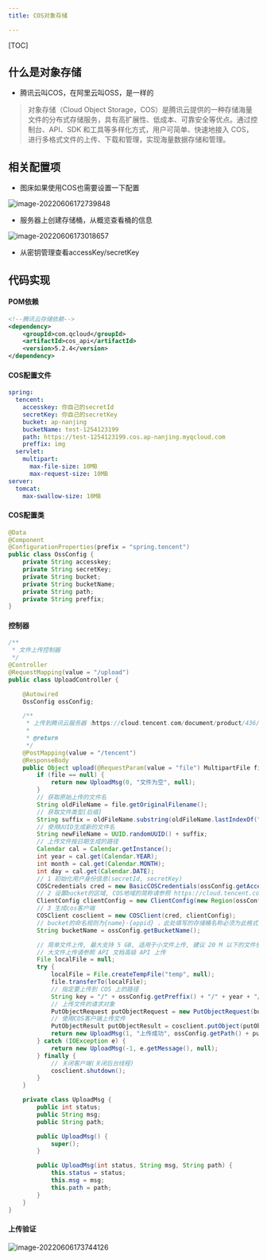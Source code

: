 ```yaml
---
title: COS对象存储

---
```


[TOC]

## 什么是对象存储

- 腾讯云叫COS，在阿里云叫OSS，是一样的

> 对象存储（Cloud Object Storage，COS）是腾讯云提供的一种存储海量文件的分布式存储服务，具有高扩展性、低成本、可靠安全等优点。通过控制台、API、SDK 和工具等多样化方式，用户可简单、快速地接入 COS，进行多格式文件的上传、下载和管理，实现海量数据存储和管理。



## 相关配置项

- 图床如果使用COS也需要设置一下配置

![image-20220606172739848](https://qfedu-1254123199.cos.ap-nanjing.myqcloud.com/img/image-20220606172739848.png)

- 服务器上创建存储桶，从概览查看桶的信息

![image-20220606173018657](https://qfedu-1254123199.cos.ap-nanjing.myqcloud.com/img/image-20220606173018657.png)

- 从密钥管理查看accessKey/secretKey



## 代码实现

#### POM依赖

```  xml
<!--腾讯云存储依赖-->
<dependency>
    <groupId>com.qcloud</groupId>
    <artifactId>cos_api</artifactId>
    <version>5.2.4</version>
</dependency>
```

#### COS配置文件

```  yml
spring:
  tencent:
    accesskey: 你自己的secretId
    secretKey: 你自己的secretKey
    bucket: ap-nanjing
    bucketName: test-1254123199
    path: https://test-1254123199.cos.ap-nanjing.myqcloud.com
    preffix: img
  servlet:
    multipart:
      max-file-size: 10MB
      max-request-size: 10MB
server:
  tomcat:
    max-swallow-size: 10MB
```

#### COS配置类

```  java
@Data
@Component
@ConfigurationProperties(prefix = "spring.tencent")
public class OssConfig {
    private String accesskey;
    private String secretKey;
    private String bucket;
    private String bucketName;
    private String path;
    private String preffix;
}
```

#### 控制器

```  java
/**
 * 文件上传控制器
 */
@Controller
@RequestMapping(value = "/upload")
public class UploadController {

    @Autowired
    OssConfig ossConfig;

    /**
     * 上传到腾讯云服务器（https://cloud.tencent.com/document/product/436/10199）
     *
     * @return
     */
    @PostMapping(value = "/tencent")
    @ResponseBody
    public Object upload(@RequestParam(value = "file") MultipartFile file) {
        if (file == null) {
            return new UploadMsg(0, "文件为空", null);
        }
        // 获取原始上传的文件名
        String oldFileName = file.getOriginalFilename();
        // 获取文件类型[后缀]
        String suffix = oldFileName.substring(oldFileName.lastIndexOf("."));
        // 使用UUID生成新的文件名
        String newFileName = UUID.randomUUID() + suffix;
        // 上传文件按日期生成的路径
        Calendar cal = Calendar.getInstance();
        int year = cal.get(Calendar.YEAR);
        int month = cal.get(Calendar.MONTH);
        int day = cal.get(Calendar.DATE);
        // 1 初始化用户身份信息(secretId, secretKey)
        COSCredentials cred = new BasicCOSCredentials(ossConfig.getAccesskey(), ossConfig.getSecretKey());
        // 2 设置bucket的区域, COS地域的简称请参照 https://cloud.tencent.com/document/product/436/6224
        ClientConfig clientConfig = new ClientConfig(new Region(ossConfig.getBucket()));
        // 3 生成cos客户端
        COSClient cosclient = new COSClient(cred, clientConfig);
        // bucket的命名规则为{name}-{appid} ，此处填写的存储桶名称必须为此格式
        String bucketName = ossConfig.getBucketName();

        // 简单文件上传, 最大支持 5 GB, 适用于小文件上传, 建议 20 M 以下的文件使用该接口
        // 大文件上传请参照 API 文档高级 API 上传
        File localFile = null;
        try {
            localFile = File.createTempFile("temp", null);
            file.transferTo(localFile);
            // 指定要上传到 COS 上的路径
            String key = "/" + ossConfig.getPreffix() + "/" + year + "/" + month + "/" + day + "/" + newFileName;
            // 上传文件的请求对象
            PutObjectRequest putObjectRequest = new PutObjectRequest(bucketName, key, localFile);
            // 使用COS客户端上传文件
            PutObjectResult putObjectResult = cosclient.putObject(putObjectRequest);
            return new UploadMsg(1, "上传成功", ossConfig.getPath() + putObjectRequest.getKey());
        } catch (IOException e) {
            return new UploadMsg(-1, e.getMessage(), null);
        } finally {
            // 关闭客户端(关闭后台线程)
            cosclient.shutdown();
        }
    }

    private class UploadMsg {
        public int status;
        public String msg;
        public String path;

        public UploadMsg() {
            super();
        }

        public UploadMsg(int status, String msg, String path) {
            this.status = status;
            this.msg = msg;
            this.path = path;
        }
    }
}
```

#### 上传验证

![image-20220606173744126](https://qfedu-1254123199.cos.ap-nanjing.myqcloud.com/img/image-20220606173744126.png)

